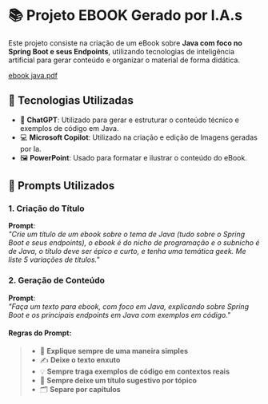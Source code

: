 # 📚 **Projeto EBOOK Gerado por I.A.s**

Este projeto consiste na criação de um eBook sobre **Java com foco no Spring Boot e seus Endpoints**, utilizando tecnologias de inteligência artificial para gerar conteúdo e organizar o material de forma didática.

[ebook java.pdf](https://github.com/viniciusoliveira-27/Projeto-Ebook-com-IA/blob/9481cb50f1a04971b790db2f2dcf51832885563d/ebook%20java.pdf)

## 🚀 **Tecnologias Utilizadas**

- 🤖 **ChatGPT**: Utilizado para gerar e estruturar o conteúdo técnico e exemplos de código em Java.
- 💻 **Microsoft Copilot**: Utilizado na criação e edição de Imagens geradas por Ia.
- 🖼️ **PowerPoint**: Usado para formatar e ilustrar o conteúdo do eBook.

## 📝 **Prompts Utilizados**

### **1. Criação do Título**

**Prompt**:  
_"Crie um título de um ebook sobre o tema de Java (tudo sobre o Spring Boot e seus endpoints), o ebook é do nicho de programação e o subnicho é de Java, o título deve ser épico e curto, e tenha uma temática geek. Me liste 5 variações de títulos."_

### **2. Geração de Conteúdo**

**Prompt**:  
_"Faça um texto para ebook, com foco em Java, explicando sobre Spring Boot e os principais endpoints em Java com exemplos em código."_

#### **Regras do Prompt**:
> - 🧠 **Explique sempre de uma maneira simples**  
> - ✍️ **Deixe o texto enxuto**  
> - 💡 **Sempre traga exemplos de código em contextos reais**  
> - 📑 **Sempre deixe um título sugestivo por tópico**  
> - 🗂️ **Separe por capítulos**
